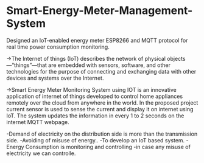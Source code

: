 # Smart-Energy-Meter-Management-System
Designed an IoT-enabled energy meter ESP8266 and MQTT protocol for real time power consumption monitoring.

->The Internet of things (IoT) describes the network of physical objects—“things”—that are embedded
with sensors, software, and other technologies for the purpose of connecting and exchanging data with other
devices and systems over the Internet.

->Smart Energy Meter Monitoring System using IOT is an innovative application of internet of things developed to control home
appliances remotely over the cloud from anywhere in the world. In the proposed project current sensor is
used to sense the current and display it on internet using IoT. The system updates the information in every
1 to 2 seconds on the internet MQTT webpage.

-Demand of electricity on the distribution side is more than the transmission side.
-Avoiding of misuse of energy..
-To develop an IoT based system.
-Energy Consumption is monitoring and controlling
-in case any misuse of electricity we can controlle.

